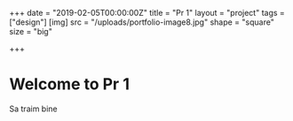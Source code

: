 +++
date = "2019-02-05T00:00:00Z"
title = "Pr 1"
layout = "project"
tags = ["design"]
[img]
src = "/uploads/portfolio-image8.jpg"
shape = "square"
size = "big"

+++

# Welcome to Pr 1

Sa traim bine